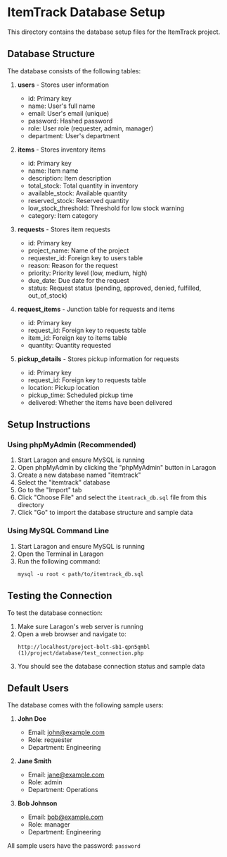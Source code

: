 # ItemTrack Database Setup

This directory contains the database setup files for the ItemTrack project.

## Database Structure

The database consists of the following tables:

1. **users** - Stores user information
   - id: Primary key
   - name: User's full name
   - email: User's email (unique)
   - password: Hashed password
   - role: User role (requester, admin, manager)
   - department: User's department

2. **items** - Stores inventory items
   - id: Primary key
   - name: Item name
   - description: Item description
   - total_stock: Total quantity in inventory
   - available_stock: Available quantity
   - reserved_stock: Reserved quantity
   - low_stock_threshold: Threshold for low stock warning
   - category: Item category

3. **requests** - Stores item requests
   - id: Primary key
   - project_name: Name of the project
   - requester_id: Foreign key to users table
   - reason: Reason for the request
   - priority: Priority level (low, medium, high)
   - due_date: Due date for the request
   - status: Request status (pending, approved, denied, fulfilled, out_of_stock)

4. **request_items** - Junction table for requests and items
   - id: Primary key
   - request_id: Foreign key to requests table
   - item_id: Foreign key to items table
   - quantity: Quantity requested

5. **pickup_details** - Stores pickup information for requests
   - id: Primary key
   - request_id: Foreign key to requests table
   - location: Pickup location
   - pickup_time: Scheduled pickup time
   - delivered: Whether the items have been delivered

## Setup Instructions

### Using phpMyAdmin (Recommended)

1. Start Laragon and ensure MySQL is running
2. Open phpMyAdmin by clicking the "phpMyAdmin" button in Laragon
3. Create a new database named "itemtrack"
4. Select the "itemtrack" database
5. Go to the "Import" tab
6. Click "Choose File" and select the `itemtrack_db.sql` file from this directory
7. Click "Go" to import the database structure and sample data

### Using MySQL Command Line

1. Start Laragon and ensure MySQL is running
2. Open the Terminal in Laragon
3. Run the following command:
   ```
   mysql -u root < path/to/itemtrack_db.sql
   ```

## Testing the Connection

To test the database connection:

1. Make sure Laragon's web server is running
2. Open a web browser and navigate to:
   ```
   http://localhost/project-bolt-sb1-qpn5qmbl (1)/project/database/test_connection.php
   ```
3. You should see the database connection status and sample data

## Default Users

The database comes with the following sample users:

1. **John Doe**
   - Email: john@example.com
   - Role: requester
   - Department: Engineering

2. **Jane Smith**
   - Email: jane@example.com
   - Role: admin
   - Department: Operations

3. **Bob Johnson**
   - Email: bob@example.com
   - Role: manager
   - Department: Engineering

All sample users have the password: `password`
